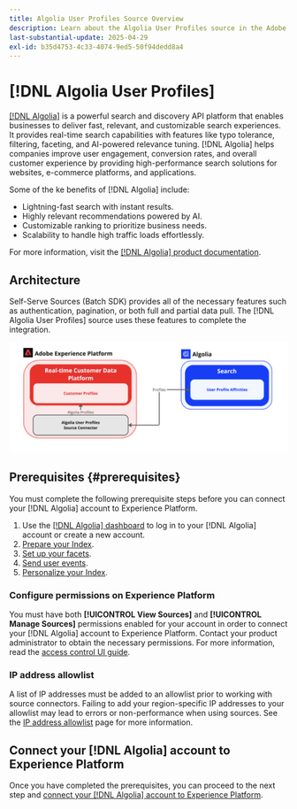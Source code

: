 ```yaml
---
title: Algolia User Profiles Source Overview
description: Learn about the Algolia User Profiles source in the Adobe Experience Platform
last-substantial-update: 2025-04-29
exl-id: b35d4753-4c33-4074-9ed5-50f94dedd8a4
---
```

# [!DNL Algolia User Profiles]

[[!DNL Algolia]](https://www.algolia.com/) is a powerful search and discovery API platform that enables businesses to deliver fast, relevant, and customizable search experiences. It provides real-time search capabilities with features like typo tolerance, filtering, faceting, and AI-powered relevance tuning. [!DNL Algolia] helps companies improve user engagement, conversion rates, and overall customer experience by providing high-performance search solutions for websites, e-commerce platforms, and applications.

Some of the ke benefits of [!DNL Algolia] include:

* Lightning-fast search with instant results.
* Highly relevant recommendations powered by AI.
* Customizable ranking to prioritize business needs.
* Scalability to handle high traffic loads effortlessly.

For more information, visit the [[!DNL Algolia] product documentation](https://resources.algolia.com/).

## Architecture

Self-Serve Sources (Batch SDK) provides all of the necessary features such as authentication, pagination, or both full and partial data pull. The [!DNL Algolia User Profiles] source uses these features to complete the integration.

![Architecture of the Algolia & Experience Platform Integration](../../images/tutorials/create/algolia/user-profiles/algolia-aep-user-profiles-arch.png)

## Prerequisites {#prerequisites}

You must complete the following prerequisite steps before you can connect your [!DNL Algolia] account to Experience Platform.

1. Use the [[!DNL Algolia] dashboard](https://dashboard.algolia.com/users/sign_up) to log in to your [!DNL Algolia] account or create a new account.
2. [Prepare your Index](https://www.algolia.com/doc/guides/sending-and-managing-data/prepare-your-data/in-depth/prepare-data-in-depth/).
3. [Set up your facets](https://www.algolia.com/doc/guides/managing-results/refine-results/faceting/).
4. [Send user events](https://www.algolia.com/doc/guides/sending-events/getting-started/).
5. [Personalize your Index](https://www.algolia.com/doc/guides/personalization/advanced-personalization/configure/setup/indices/).

### Configure permissions on Experience Platform

You must have both **[!UICONTROL View Sources]** and **[!UICONTROL Manage Sources]** permissions enabled for your account in order to connect your [!DNL Algolia] account to Experience Platform. Contact your product administrator to obtain the necessary permissions. For more information, read the [access control UI guide](../../../access-control/abac/ui/permissions.md).

### IP address allowlist

A list of IP addresses must be added to an allowlist prior to working with source connectors. Failing to add your region-specific IP addresses to your allowlist may lead to errors or non-performance when using sources. See the [IP address allowlist](../../ip-address-allow-list.md) page for more information.

## Connect your [!DNL Algolia] account to Experience Platform

Once you have completed the prerequisites, you can proceed to the next step and [connect your [!DNL Algolia] account to Experience Platform](../../tutorials/ui/create/data-partners/algolia-user-profiles.md).
